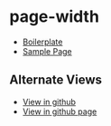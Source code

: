 # page-width

- [Boilerplate](src/style.css)
- [Sample Page](sample/sample.html)

## Alternate Views

- [View in github](https://github.com/JamesRobertHugginsNgo/page-width)
- [View in github page](https://jamesroberthugginsngo.github.io/page-width/)
